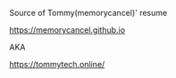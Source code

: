 Source of Tommy(memorycancel)' resume

https://memorycancel.github.io

AKA

https://tommytech.online/
